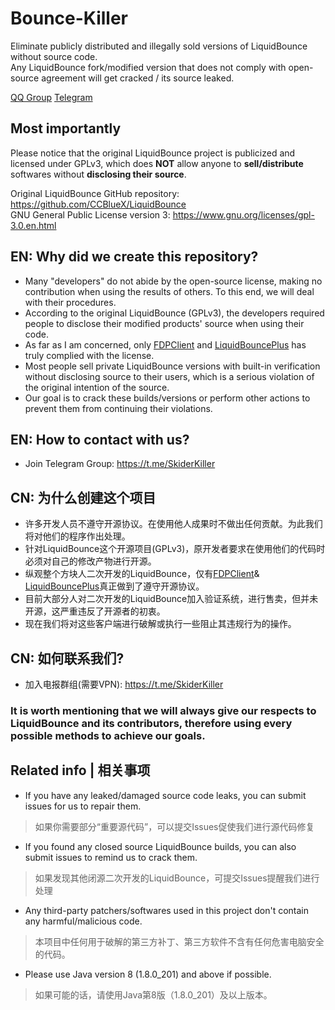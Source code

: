 # Bounce-Killer
 Eliminate publicly distributed and illegally sold versions of LiquidBounce without source code. \
 Any LiquidBounce fork/modified version that does not comply with open-source agreement will get cracked / its source leaked.

 [QQ Group](https://jq.qq.com/?_wv=1027&k=TfNbXhpK)
 [Telegram](https://t.me/SkiderKiller)

## Most importantly
 Please notice that the original LiquidBounce project is publicized and licensed under GPLv3, which does **NOT** allow anyone to **sell/distribute** softwares without **disclosing their source**.
 
Original LiquidBounce GitHub repository: https://github.com/CCBlueX/LiquidBounce \
GNU General Public License version 3: https://www.gnu.org/licenses/gpl-3.0.en.html

## EN: Why did we create this repository?
- Many "developers" do not abide by the open-source license, making no contribution when using the results of others. To this end, we will deal with their procedures.
- According to the original LiquidBounce (GPLv3), the developers required people to disclose their modified products' source when using their code.
- As far as I am concerned, only [FDPClient](https://github.com/UnlegitMC/FDPClient) and [LiquidBouncePlus](https://github.com/WYSI-Foundation/LiquidBouncePlus) has truly complied with the license.
- Most people sell private LiquidBounce versions with built-in verification without disclosing source to their users, which is a serious violation of the original intention of the source.
- Our goal is to crack these builds/versions or perform other actions to prevent them from continuing their violations.

## EN: How to contact with us?
- Join Telegram Group: https://t.me/SkiderKiller

## CN: 为什么创建这个项目 
- 许多开发人员不遵守开源协议。在使用他人成果时不做出任何贡献。为此我们将对他们的程序作出处理。
- 针对LiquidBounce这个开源项目(GPLv3)，原开发者要求在使用他们的代码时必须对自己的修改产物进行开源。
- 纵观整个方块人二次开发的LiquidBounce，仅有[FDPClient](https://github.com/UnlegitMC/FDPClient)& [LiquidBouncePlus](https://github.com/WYSI-Foundation/LiquidBouncePlus)真正做到了遵守开源协议。
- 目前大部分人对二次开发的LiquidBounce加入验证系统，进行售卖，但并未开源，这严重违反了开源者的初衷。
- 现在我们将对这些客户端进行破解或执行一些阻止其违规行为的操作。

## CN: 如何联系我们?
- 加入电报群组(需要VPN): https://t.me/SkiderKiller

### It is worth mentioning that we will always give our respects to LiquidBounce and its contributors, therefore using every possible methods to achieve our goals.

## Related info | 相关事项
- If you have any leaked/damaged source code leaks, you can submit issues for us to repair them.
> 如果你需要部分“重要源代码”，可以提交Issues促使我们进行源代码修复
- If you found any closed source LiquidBounce builds, you can also submit issues to remind us to crack them.
> 如果发现其他闭源二次开发的LiquidBounce，可提交Issues提醒我们进行处理
- Any third-party patchers/softwares used in this project don't contain any harmful/malicious code.
> 本项目中任何用于破解的第三方补丁、第三方软件不含有任何危害电脑安全的代码。
- Please use Java version 8 (1.8.0_201) and above if possible.
>如果可能的话，请使用Java第8版（1.8.0_201）及以上版本。
